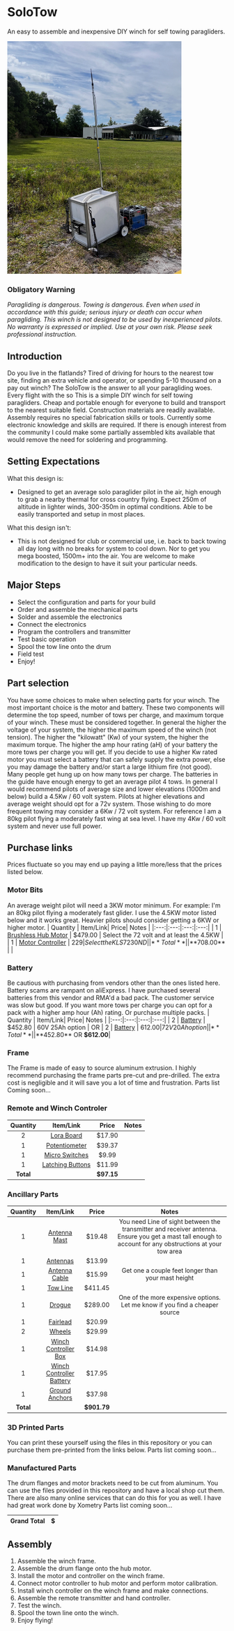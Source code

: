 
# SoloTow
An easy to assemble and inexpensive DIY winch for self towing paragliders.

<img src="https://github.com/brian-greeson/soloTow/raw/main/guide/IMG_1869.jpeg"  width="400" />

### Obligatory Warning
*Paragliding is dangerous. Towing is dangerous. Even when used in accordance with this guide; serious injury or death can occur when paragliding. This winch is not designed to be used by inexperienced pilots. No warranty is expressed or implied. Use at your own risk. Please seek professional instruction.*
## Introduction
Do you live in the flatlands? Tired of driving for hours to the nearest tow site, finding an extra vehicle and operator, or spending 5-10 thousand on a pay out winch? The SoloTow is the answer to all your paragliding woes. Every flight with the so This is a simple DIY winch for self towing paragliders. Cheap and portable enough for everyone to build and transport to the nearest suitable field. Construction materials are readily available. Assembly requires no special fabrication skills or tools. Currently some electronic knowledge and skills are required. If there is enough interest from the community I could make some partially assembled kits available that would remove the need for soldering and programming.
## Setting Expectations
What this design is:
- Designed to get an average solo paraglider pilot in the air, high enough to grab a nearby thermal for cross country flying. Expect 250m of altitude in lighter winds, 300-350m in optimal conditions. Able to be easily transported and setup in most places. 

What this design isn't:
- This is not designed for club or commercial use, i.e. back to back towing all day long with no breaks for system to cool down. Nor to get you mega boosted, 1500m+ into the air. You are welcome to make modification to the design to have it suit your particular needs.
## Major Steps
* Select the configuration and parts for your build
* Order and assemble the mechanical parts
* Solder and assemble the electronics
* Connect the electronics
* Program the controllers and transmitter
* Test basic operation
* Spool the tow line onto the drum
* Field test
* Enjoy!
## Part selection
You have some choices to make when selecting parts for your winch. The most important choice is the motor and battery. These two components will determine the top speed, number of tows per charge, and maximum torque of your winch. These must be considered together. In general the higher the voltage of your system, the higher the maximum speed of the winch (not tension). The higher the "kilowatt" (Kw) of your system, the higher the maximum torque. The higher the amp hour rating (aH) of your battery the more tows per charge you will get. If you decide to use a higher Kw rated motor you must select a battery that can safely supply the extra power, else you may damage the battery and/or start a large lithium fire (not good). Many people get hung up on how many tows per charge. The batteries in the guide have enough energy to get an average pilot 4 tows.
In general I would recommend pilots of average size and lower elevations (1000m and below) build a 4.5Kw / 60 volt system. Pilots at higher elevations and average weight should opt for a 72v system. Those wishing to do more frequent towing may consider a 6Kw / 72 volt system. For reference I am a 80kg pilot flying a moderately fast wing at sea level. I have my 4Kw / 60 volt system and never use full power.
## Purchase links
Prices fluctuate so you may end up paying a little more/less that the prices listed below.
### Motor Bits
An average weight pilot will need a 3KW motor minimum. For example: I'm an 80kg pilot flying a moderately fast glider. I use the 4.5KW motor listed below and it works great. Heavier pilots should consider getting a 6KW or higher motor.
| Quantity | Item/Link| Price| Notes |
|:---:|:---:|:---:|:---:|
| 1 | [Brushless Hub Motor](https://kellycontroller.com/shop/brushless-hub-motor-13in/) | $479.00 | Select the 72 volt and at least the 4.5KW |
| 1 | [Motor Controller](https://kellycontroller.com/shop/kls-n/) | $229 | Select the KLS7230ND | 
| **Total** | | **$708.00** | |
### Battery
Be cautious with purchasing from vendors other than the ones listed here. Battery scams are rampant on aliExpress. I have purchased several batteries from this vendor and RMA'd a bad pack. The customer service was slow but good. If you want more tows per charge you can opt for a pack with a higher amp hour (Ah) rating. Or purchase multiple packs.
| Quantity | Item/Link| Price| Notes |
|:---:|:---:|:---:|:---:|
| 2 | [Battery](https://tinyurl.com/46wfumn2) | $452.80 | 60V 25Ah option |
OR
| 2 | [Battery](https://tinyurl.com/46wfumn2) | $612.00 | 72V 20Ah option |
|**Total**| | **$452.80** OR **$612.00**|

### Frame
The Frame is made of easy to source aluminum extrusion. I highly recommend purchasing the frame parts pre-cut and pre-drilled. The extra cost is negligible and it will save you a lot of time and frustration. 
Parts list Coming soon...

### Remote and Winch Controler
| Quantity | Item/Link| Price| Notes |
|:---:|:---:|:---:|:---:|
| 2 | [Lora Board](https://heltec.org/project/wifi-lora-32-v3/) | $17.90 | |
| 1 | [Potentiometer](https://a.co/d/56w9rYE) | $39.37 | |
| 1 | [Micro Switches](https://a.co/d/2vwkWf8) | $9.99| |
| 1 | [Latching Buttons](https://a.co/d/3Erq4vm) | $11.99 | |
| **Total**||**$97.15**|



### Ancillary Parts
| Quantity | Item/Link| Price| Notes |
|:---:|:---:|:---:|:---:|
| 1 | [Antenna Mast](https://a.co/d/f2BagqU) | $19.48 | You need Line of sight between the transmitter and receiver antenna. Ensure you get a mast tall enough to account for any obstructions at your tow area |
| 1 | [Antennas](https://a.co/d/8XnRbzk) | $13.99 |  |
|1| [Antenna Cable](https://a.co/d/dvxMuS1)| $15.99 | Get one a couple feet longer than your mast height |
| 1 | [Tow Line](https://tinyurl.com/2x9287e6) | $411.45 |  |
| 1 | [Drogue](https://towmeup.com/shop/ols/products/round-drogue-parachute) | $289.00 | One of the more expensive options. Let me know if you find a cheaper source |
|1 | [Fairlead](https://a.co/d/cL6a3BA) | $20.99| |
| 2 | [Wheels](https://a.co/d/hkvo3uy)| $29.99 ||
| 1 | [Winch Controller Box](https://a.co/d/iAHD5yw) | $14.98 | |
| 1 | [Winch Controller Battery](https://a.co/d/eulVu19) | $17.95 | |
| 1 | [Ground Anchors](https://a.co/d/alXvBq3) | $37.98 | |
|**Total**| | **$901.79**| |

### 3D Printed Parts
You can print these yourself using the files in this repository or you can purchase them pre-printed from the links below.
Parts list coming soon...



### Manufactured Parts
The drum flanges and motor brackets need to be cut from aluminum. You can use the files provided in this repository and have a local shop cut them. There are also many online services that can do this for you as well. I have had great work done by Xometry
Parts list coming soon...


| **Grand Total** | **$** | 
|:---:|:---:|

## Assembly
1. Assemble the winch frame.
2. Assemble the drum flange onto the hub motor.
3. Install the motor and controller on the winch frame.
4. Connect motor controller to hub motor and perform motor calibration.
5. Install winch controller on the winch frame and make connections.
6. Assemble the remote transmitter and hand controller.
7. Test the winch.
8. Spool the town line onto the winch.
9. Enjoy flying!

